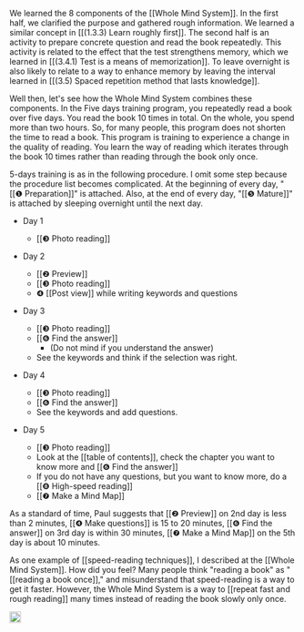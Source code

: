 
We learned the 8 components of the [[Whole Mind System]]. In the first half, we clarified the purpose and gathered rough information. We learned a similar concept in [[(1.3.3) Learn roughly first]]. The second half is an activity to prepare concrete question and read the book repeatedly. This activity is related to the effect that the test strengthens memory, which we learned in [[(3.4.1) Test is a means of memorization]]. To leave overnight is also likely to relate to a way to enhance memory by leaving the interval learned in [[(3.5) Spaced repetition method that lasts knowledge]].

Well then, let's see how the Whole Mind System combines these components. In the Five days training program, you repeatedly read a book over five days. You read the book 10 times in total. On the whole, you spend more than two hours. So, for many people, this program does not shorten the time to read a book. This program is training to experience a change in the quality of reading. You learn the way of reading which iterates through the book 10 times rather than reading through the book only once.

5-days training is as in the following procedure. I omit some step because the procedure list becomes complicated. At the beginning of every day, "[[❶ Preparation]]" is attached. Also, at the end of every day, "[[❺ Mature]]" is attached by sleeping overnight until the next day.

- Day 1
    - [[❸ Photo reading]]

- Day 2
    - [[❷ Preview]]
    - [[❸ Photo reading]]
    - ❹ [[Post view]] while writing keywords and questions

- Day 3
    - [[❸ Photo reading]]
    - [[❻ Find the answer]]
        - (Do not mind if you understand the answer)
    - See the keywords and think if the selection was right.

- Day 4
    - [[❸ Photo reading]]
    - [[❻ Find the answer]]
    - See the keywords and add questions.

- Day 5
    - [[❸ Photo reading]]
    - Look at the [[table of contents]], check the chapter you want to know more and [[❻ Find the answer]]
    - If you do not have any questions, but you want to know more, do a [[❽ High-speed reading]]
    - [[❼ Make a Mind Map]]

As a standard of time, Paul suggests that [[❷ Preview]] on 2nd day is less than 2 minutes, [[❹ Make questions]] is 15 to 20 minutes, [[❻ Find the answer]] on 3rd day is within 30 minutes, [[❼ Make a Mind Map]] on the 5th day is about 10 minutes.

As one example of [[speed-reading techniques]], I described at the [[Whole Mind System]]. How did you feel? Many people think "reading a book" as "[[reading a book once]]," and misunderstand that speed-reading is a way to get it faster. However, the Whole Mind System is a way to [[repeat fast and rough reading]] many times instead of reading the book slowly only once.

<img src='https://scrapbox.io/api/pages/nishio/en/icon' alt='en.icon' height="19.5"/>